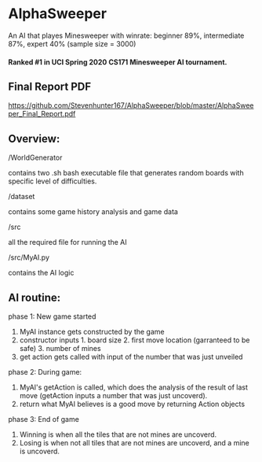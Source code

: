 # AlphaSweeper
An AI that playes Minesweeper with winrate: beginner 89%, intermediate 87%, expert 40% (sample size = 3000)

#### Ranked #1 in UCI Spring 2020 CS171 Minesweeper AI tournament.

## Final Report PDF
https://github.com/Stevenhunter167/AlphaSweeper/blob/master/AlphaSweeper_Final_Report.pdf

## Overview:
/WorldGenerator

contains two .sh bash executable file that generates random boards with specific level of difficulties.

/dataset

contains some game history analysis and game data

/src

all the required file for running the AI

/src/MyAI.py

contains the AI logic

## AI routine:
phase 1: New game started
  1. MyAI instance gets constructed by the game
  2. constructor inputs
    1. board size
    2. first move location (garranteed to be safe)
    3. number of mines
  3. get action gets called with input of the number that was just unveiled
  
phase 2: During game:
  1. MyAI's getAction is called, which does the analysis of the result of last move (getAction inputs a number that was just uncoverd).
  2. return what MyAI believes is a good move by returning Action objects

phase 3: End of game
  1. Winning is when all the tiles that are not mines are uncoverd.
  2. Losing is when not all tiles that are not mines are uncoverd, and a mine is uncoverd.

